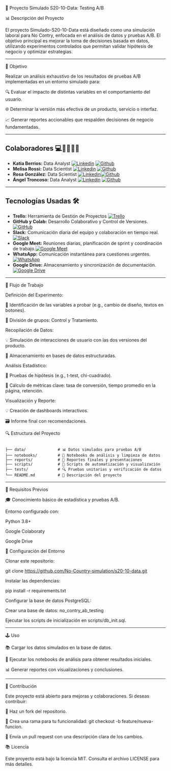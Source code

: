 🔧 Proyecto Simulado S20-10-Data: Testing A/B

📊 Descripción del Proyecto

El proyecto Simulado-S20-10-Data está diseñado como una simulación laboral para No Contry, enfocada en el análisis de datos y pruebas A/B. El objetivo principal es mejorar la toma de decisiones basada en datos, utilizando experimentos controlados que permitan validar hipótesis de negocio y optimizar estrategias.

---

🎯 Objetivo

Realizar un análisis exhaustivo de los resultados de pruebas A/B implementadas en un entorno simulado para:

🔍 Evaluar el impacto de distintas variables en el comportamiento del usuario.

🌐 Determinar la versión más efectiva de un producto, servicio o interfaz.

📈 Generar reportes accionables que respalden decisiones de negocio fundamentadas.

---

## Colaboradores 💻👨‍💻👩‍💻

- **Katia Berrios:**  Data Analyst [![`Linkedin`](https://img.shields.io/badge/LinkedIn-0077B5?logo=linkedin&logoColor=white)](https://www.linkedin.com/in/katia-berrios/) [![`Github`](https://img.shields.io/badge/GitHub-100000?logo=github&logoColor=white)](https://github.com/KtiaBM)
- **Melisa Rossi:** Data Scientist [![`Linkedin`](https://img.shields.io/badge/LinkedIn-0077B5?logo=linkedin&logoColor=white)]( ) [![`Github`](https://img.shields.io/badge/GitHub-100000?logo=github&logoColor=white)](https://github.com/MelRossi)
- **Rosa González:** Data Scientist [![`Linkedin`](https://img.shields.io/badge/LinkedIn-0077B5?logo=linkedin&logoColor=white)](linkedin.com/in/rosa-isela-gonzález-díaz)[![`Github`](https://img.shields.io/badge/GitHub-100000?logo=github&logoColor=white)](https://github.com/Rox-0864)
- **Ángel Troncoso:** Data Analyst [![`Linkedin`](https://img.shields.io/badge/LinkedIn-0077B5?logo=linkedin&logoColor=white)](https://www.linkedin.com/in/angeltroncoso) [![`Github`](https://img.shields.io/badge/GitHub-100000?logo=github&logoColor=white)](https://github.com/AngelTroncoso)

---

## Tecnologías Usadas 🛠️

- **Trello:** Herramienta de Gestión de Proyectos [![Trello](https://img.shields.io/badge/Trello-0079BF?logo=trello&logoColor=white)](https://trello.com/invite/b/66cd3c02fac81073b6752532/ATTI1258aad3b3bb787408fc3314244223832BFE00CD/s17-18-m-data-bi)
- **GitHub y Colab:** Desarrollo Colaborativo y Control de Versiones. [![GitHub](https://img.shields.io/badge/GitHub-181717?logo=github&logoColor=white)](https://github.com/)
- **Slack:** Comunicación diaria del equipo y colaboración en tiempo real.[![Slack](https://img.shields.io/badge/Slack-4A154B?logo=slack&logoColor=white)](https://slack.com/)
- **Google Meet:** Reuniones diarias, planificación de sprint y coordinación de trabajo.[![Google Meet](https://img.shields.io/badge/Google%20Meet-00897B?logo=google-meet&logoColor=white)](https://meet.google.com/)
- **WhatsApp:** Comunicación instantánea para cuestiones urgentes.[![WhatsApp](https://img.shields.io/badge/WhatsApp-25D366?logo=whatsapp&logoColor=white)](https://www.whatsapp.com/)
- **Google Drive:** Almacenamiento y sincronización de documentación.[![Google Drive](https://img.shields.io/badge/Google%20Drive-4285F4?logo=google-drive&logoColor=white)](https://drive.google.com/)

---

🔄 Flujo de Trabajo

Definición del Experimento:

🔎 Identificación de las variables a probar (e.g., cambio de diseño, textos en botones).

🔄 División de grupos: Control y Tratamiento.

Recopilación de Datos:

💡 Simulación de interacciones de usuario con las dos versiones del producto.

📂 Almacenamiento en bases de datos estructuradas.

Análisis Estadístico:

🎯 Pruebas de hipótesis (e.g., t-test, chi-cuadrado).

🔢 Cálculo de métricas clave: tasa de conversión, tiempo promedio en la página, retención.

Visualización y Reporte:

💡 Creación de dashboards interactivos.

🗃️ Informe final con recomendaciones.

🔍 Estructura del Proyecto

```Simulado-S20-10-Data/

├── data/              # 📊 Datos simulados para pruebas A/B
├── notebooks/         # 📓 Notebooks de análisis y limpieza de datos
├── reports/           # 📑 Reportes finales y presentaciones
├── scripts/           # 🔧 Scripts de automatización y visualización
├── tests/             # 🔍 Pruebas unitarias y verificación de datos
└── README.md          # 📝 Descripción del proyecto
```

---
🔧 Requisitos Previos

🎓 Conocimiento básico de estadística y pruebas A/B.

Entorno configurado con:

Python 3.8+

Google Colaboraty

Google Drive

🔄 Configuración del Entorno

Clonar este repositorio:

git clone https://github.com/No-Country-simulation/s20-10-data.git

Instalar las dependencias:

pip install -r requirements.txt

Configurar la base de datos PostgreSQL:

Crear una base de datos: no_contry_ab_testing

Ejecutar los scripts de inicialización en scripts/db_init.sql.

---

🕹️ Uso

📚 Cargar los datos simulados en la base de datos.

📓 Ejecutar los notebooks de análisis para obtener resultados iniciales.

📊 Generar reportes con visualizaciones y conclusiones.

---

🔄 Contribución

Este proyecto está abierto para mejoras y colaboraciones. Si deseas contribuir:

🔄 Haz un fork del repositorio.

🔧 Crea una rama para tu funcionalidad: git checkout -b feature/nueva-funcion.

📢 Envía un pull request con una descripción clara de los cambios.

📚 Licencia

Este proyecto está bajo la licencia MIT. Consulta el archivo LICENSE para más detalles.
